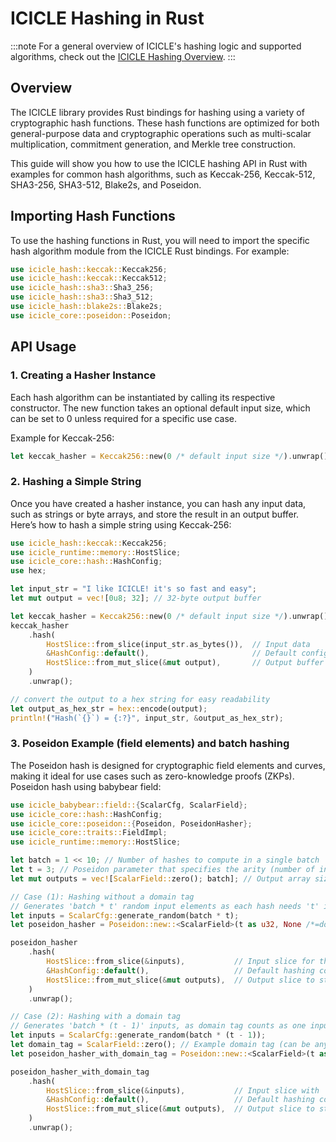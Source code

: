 # ICICLE Hashing in Rust

:::note
For a general overview of ICICLE's hashing logic and supported algorithms, check out the [ICICLE Hashing Overview](../primitives/hash.md).
:::

## Overview

The ICICLE library provides Rust bindings for hashing using a variety of cryptographic hash functions. These hash functions are optimized for both general-purpose data and cryptographic operations such as multi-scalar multiplication, commitment generation, and Merkle tree construction.

This guide will show you how to use the ICICLE hashing API in Rust with examples for common hash algorithms, such as Keccak-256, Keccak-512, SHA3-256, SHA3-512, Blake2s, and Poseidon.

## Importing Hash Functions

To use the hashing functions in Rust, you will need to import the specific hash algorithm module from the ICICLE Rust bindings. For example:

```rust
use icicle_hash::keccak::Keccak256;
use icicle_hash::keccak::Keccak512;
use icicle_hash::sha3::Sha3_256;
use icicle_hash::sha3::Sha3_512;
use icicle_hash::blake2s::Blake2s;
use icicle_core::poseidon::Poseidon;
```

## API Usage

### 1. Creating a Hasher Instance

Each hash algorithm can be instantiated by calling its respective constructor. The new function takes an optional default input size, which can be set to 0 unless required for a specific use case.

Example for Keccak-256:

```rust
let keccak_hasher = Keccak256::new(0 /* default input size */).unwrap();
```

### 2. Hashing a Simple String

Once you have created a hasher instance, you can hash any input data, such as strings or byte arrays, and store the result in an output buffer.
Here’s how to hash a simple string using Keccak-256:

```rust
use icicle_hash::keccak::Keccak256;
use icicle_runtime::memory::HostSlice;
use icicle_core::hash::HashConfig;
use hex;

let input_str = "I like ICICLE! it's so fast and easy";
let mut output = vec![0u8; 32]; // 32-byte output buffer

let keccak_hasher = Keccak256::new(0 /* default input size */).unwrap();
keccak_hasher
    .hash(
        HostSlice::from_slice(input_str.as_bytes()),  // Input data
        &HashConfig::default(),                       // Default configuration
        HostSlice::from_mut_slice(&mut output),       // Output buffer
    )
    .unwrap();

// convert the output to a hex string for easy readability
let output_as_hex_str = hex::encode(output);
println!("Hash(`{}`) = {:?}", input_str, &output_as_hex_str);

```

### 3. Poseidon Example (field elements) and batch hashing

The Poseidon hash is designed for cryptographic field elements and curves, making it ideal for use cases such as zero-knowledge proofs (ZKPs).
Poseidon hash using babybear field:

```rust
use icicle_babybear::field::{ScalarCfg, ScalarField};
use icicle_core::hash::HashConfig;
use icicle_core::poseidon::{Poseidon, PoseidonHasher};
use icicle_core::traits::FieldImpl;
use icicle_runtime::memory::HostSlice;

let batch = 1 << 10; // Number of hashes to compute in a single batch
let t = 3; // Poseidon parameter that specifies the arity (number of inputs) for each hash function
let mut outputs = vec![ScalarField::zero(); batch]; // Output array sized for the batch count

// Case (1): Hashing without a domain tag
// Generates 'batch * t' random input elements as each hash needs 't' inputs
let inputs = ScalarCfg::generate_random(batch * t);
let poseidon_hasher = Poseidon::new::<ScalarField>(t as u32, None /*=domain-tag*/).unwrap(); // Instantiate Poseidon without domain tag

poseidon_hasher
    .hash(
        HostSlice::from_slice(&inputs),           // Input slice for the hash function
        &HashConfig::default(),                   // Default hashing configuration
        HostSlice::from_mut_slice(&mut outputs),  // Output slice to store hash results
    )
    .unwrap();

// Case (2): Hashing with a domain tag
// Generates 'batch * (t - 1)' inputs, as domain tag counts as one input in each hash
let inputs = ScalarCfg::generate_random(batch * (t - 1));
let domain_tag = ScalarField::zero(); // Example domain tag (can be any valid field element)
let poseidon_hasher_with_domain_tag = Poseidon::new::<ScalarField>(t as u32, Some(&domain_tag) /*=domain-tag*/).unwrap();

poseidon_hasher_with_domain_tag
    .hash(
        HostSlice::from_slice(&inputs),           // Input slice with 't - 1' elements per hash
        &HashConfig::default(),                   // Default hashing configuration
        HostSlice::from_mut_slice(&mut outputs),  // Output slice to store hash results
    )
    .unwrap();
```

